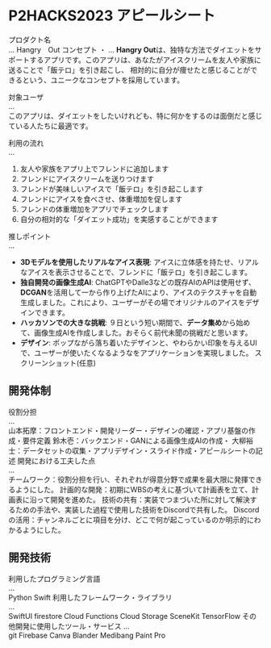 # P2HACKS2023 アピールシート 

プロダクト名  
... 
Hangry　Out
コンセプト ・
... 
**Hangry Out**は、独特な方法でダイエットをサポートするアプリです。このアプリは、あなたがアイスクリームを友人や家族に送ることで「飯テロ」を引き起こし、
相対的に自分が痩せたと感じることができるという、ユニークなコンセプトを採用しています。 

対象ユーザ  
...  
このアプリは、ダイエットをしたいけれども、特に何かをするのは面倒だと感じている人たちに最適です。

利用の流れ  
... 
1. 友人や家族をアプリ上でフレンドに追加します
2. フレンドにアイスクリームを送りつけます
3. フレンドが美味しいアイスで「飯テロ」を引き起こします
4. フレンドにアイスを食べさせ、体重増加を促します
5. フレンドの体重増加をアプリでチェックします
6. 自分の相対的な「ダイエット成功」を実感することができます

推しポイント  
... 
- **3Dモデルを使用したリアルなアイス表現**: アイスに立体感を持たせ、リアルなアイスを表示させることで、フレンドに「飯テロ」を引き起こします。
- **独自開発の画像生成AI**: ChatGPTやDalle3などの既存AIのAPIは使用せず、**DCGAN**を活用して一から作り上げたAIにより、アイスのテクスチャを自動生成しました。これにより、ユーザーがその場でオリジナルのアイスをデザインできます。
- **ハッカソンでの大きな挑戦**: ９日という短い期間で、**データ集め**から始めて、画像生成AIを作成しました。おそらく前代未聞の挑戦だと思います。
- **デザイン**: ポップながら落ち着いたデザインと、やわらかい印象を与えるUIで、ユーザーが使いたくなるようなをアプリケーションを実現しました。
スクリーンショット(任意)  

## 開発体制  

役割分担  
...  
山本拓摩：フロントエンド・開発リーダー・デザインの確認・アプリ基盤の作成・要件定義
鈴木壱：バックエンド・GANによる画像生成AIの作成・
大柳裕士：データセットの収集・アプリデザイン・スライド作成・アピールシートの記述
開発における工夫した点  
...  
チームワーク：役割分担を行い、それぞれが得意分野で成果を最大限に発揮できるようにした。
計画的な開発：初期にWBSの考えに基づいて計画表を立て、計画表に沿って開発を進めた。
技術の共有：実装でつまづいた所に対して解決するための手法や、実装した過程で使用した技術をDiscordで共有した。
Discordの活用：チャンネルごとに項目を分け、どこで何が起こっているのか明示的にわかるようにした。
## 開発技術 

利用したプログラミング言語  
...  
Python
Swift
利用したフレームワーク・ライブラリ  
...  
SwiftUI
firestore
Cloud Functions
Cloud Storage
SceneKit
TensorFlow
その他開発に使用したツール・サービス
...  
git
Firebase
Canva
Blander
Medibang Paint Pro
